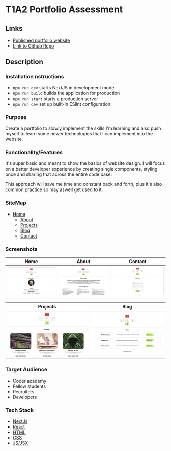 # T1A2 Portfolio Assessment
## Links
- [Published portfolio website](https://t1a2-portfolio.vercel.app)
- [Link to Github Repo](https://github.com/simonbeirouti/t1a2-portfolio)

## Description 
### Installation nstructions
- `npm run dev` starts NextJS in development mode
- `npm run build` builds the application for production
- `npm run start` starts a production server
- `npm run dev` set up built-in ESlint configuration

### Purpose 
Create a portfolio to slowly implement the skills I'm learning and also push myself to learn some newer technologies that I can implement into the website. 

### Functionality/Features
It's super basic and meant to show the basics of website design. I will focus on a better developer experience by creating single components, styling once and sharing that across the entire code base. 

This approach will save me time and constant back and forth, plus it's also common practice so may aswell get used to it. 

### SiteMap
- [Home](https://t1a2-portfolio.vercel.app)
    - [About](https://t1a2-portfolio.vercel.app/about)
    - [Projects](https://t1a2-portfolio.vercel.app/projects)
    - [Blog](https://t1a2-portfolio.vercel.app/blog)
    - [Contact](https://t1a2-portfolio.vercel.app/contact)

### Screenshots
| Home | About | Contact |
| ---- | ---- | ---- |
| ![Home page](./public/assets/home.png) | ![About page](./public/assets/about.png) | ![Contact page](./public/assets/contact.png) |

| Projects |  Blog |
| ---- | ---- |
| ![Projects page](./public/assets/projects.png) | ![blog page](./public/assets/blog.png) |

### Target Audience
- Coder academy
- Fellow students
- Recruiters
- Developers

### Tech Stack 
- [NextJs](https://nextjs.org/)
- [React](https://reactjs.org/)
- [HTML](https://www.w3schools.com/html/)
- [CSS](https://www.w3schools.com/css/)
- [JS/JSX](https://reactjs.org/docs/introducing-jsx.html)